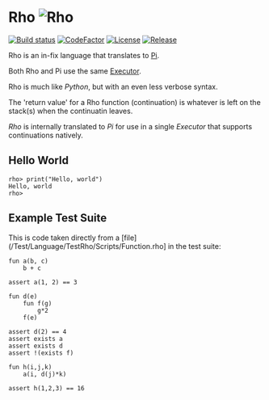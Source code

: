 # Rho ![Rho](/Images/DoPLOGO-01.png)
[![Build status](https://ci.appveyor.com/api/projects/status/github/cschladetsch/kai/Source/Library/Language/Rho/?svg=true)](https://ci.appveyor.com/project/cschladetsch/kai)
[![CodeFactor](https://www.codefactor.io/repository/github/cschladetsch/kai/badge)](https://www.codefactor.io/repository/github/cschladetsch/kai/Source/Library/Language/Rho/)
[![License](https://img.shields.io/github/license/cschladetsch/flow.svg?label=License&maxAge=86400)](./LICENSE.txt)
[![Release](https://img.shields.io/github/release/cschladetsch/flow.svg?label=Release&maxAge=60)](https://github.com/cschladetsch/kai/releases/latest)

Rho is an in-fix language that translates to [Pi](/Source/Library/Language/Pi/Readme.md).

Both Rho and Pi use the same [Executor](/Source/Library/Executor/Source/Executor.cpp).

Rho is much like _Python_, but with an even less verbose syntax.

The 'return value' for a Rho function (continuation) is whatever is left on the stack(s) when the continuatin leaves.

_Rho_ is internally translated to _Pi_ for use in a single _Executor_ that supports continuations natively.

## Hello World
```
rho> print("Hello, world")
Hello, world
rho>
```

## Example Test Suite
This is code taken directly from a [file](/Test/Language/TestRho/Scripts/Function.rho] in the test suite:

```
fun a(b, c)
	b + c

assert a(1, 2) == 3

fun d(e)
	fun f(g)
		g*2
	f(e)
  
assert d(2) == 4
assert exists a
assert exists d
assert !(exists f)

fun h(i,j,k)
	a(i, d(j)*k)

assert h(1,2,3) == 16
```

